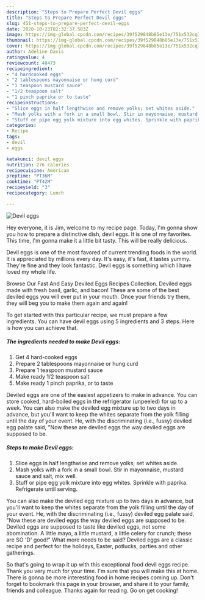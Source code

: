 ```yaml
---
description: "Steps to Prepare Perfect Devil eggs"
title: "Steps to Prepare Perfect Devil eggs"
slug: 451-steps-to-prepare-perfect-devil-eggs
date: 2020-10-23T02:32:37.503Z
image: https://img-global.cpcdn.com/recipes/39f529848b85e13e/751x532cq70/devil-eggs-recipe-main-photo.jpg
thumbnail: https://img-global.cpcdn.com/recipes/39f529848b85e13e/751x532cq70/devil-eggs-recipe-main-photo.jpg
cover: https://img-global.cpcdn.com/recipes/39f529848b85e13e/751x532cq70/devil-eggs-recipe-main-photo.jpg
author: Adeline Davis
ratingvalue: 4
reviewcount: 48473
recipeingredient:
- "4 hardcooked eggs"
- "2 tablespoons mayonnaise or hung curd"
- "1 teaspoon mustard sauce"
- "1/2 teaspoon salt"
- "1 pinch paprika or to taste"
recipeinstructions:
- "Slice eggs in half lengthwise and remove yolks; set whites aside."
- "Mash yolks with a fork in a small bowl. Stir in mayonnaise, mustard sauce and salt, mix well."
- "Stuff or pipe egg yolk mixture into egg whites. Sprinkle with paprika. Refrigerate until serving."
categories:
- Recipe
tags:
- devil
- eggs

katakunci: devil eggs 
nutrition: 276 calories
recipecuisine: American
preptime: "PT36M"
cooktime: "PT42M"
recipeyield: "3"
recipecategory: Lunch

---
```



![Devil eggs](https://img-global.cpcdn.com/recipes/39f529848b85e13e/751x532cq70/devil-eggs-recipe-main-photo.jpg)

Hey everyone, it is Jim, welcome to my recipe page. Today, I'm gonna show you how to prepare a distinctive dish, devil eggs. It is one of my favorites. This time, I'm gonna make it a little bit tasty. This will be really delicious.

Devil eggs is one of the most favored of current trending foods in the world. It is appreciated by millions every day. It's easy, it's fast, it tastes yummy. They're fine and they look fantastic. Devil eggs is something which I have loved my whole life.

Browse Our Fast And Easy Deviled Eggs Recipes Collection. Deviled eggs made with fresh basil, garlic, and bacon! These are some of the best deviled eggs you will ever put in your mouth. Once your friends try them, they will beg you to make them again and again!


To get started with this particular recipe, we must prepare a few ingredients. You can have devil eggs using 5 ingredients and 3 steps. Here is how you can achieve that.

<!--inarticleads1-->

##### The ingredients needed to make Devil eggs:

1. Get 4 hard-cooked eggs
1. Prepare 2 tablespoons mayonnaise or hung curd
1. Prepare 1 teaspoon mustard sauce
1. Make ready 1/2 teaspoon salt
1. Make ready 1 pinch paprika, or to taste


Deviled eggs are one of the easiest appetizers to make in advance. You can store cooked, hard-boiled eggs in the refrigerator (unpeeled) for up to a week. You can also make the deviled egg mixture up to two days in advance, but you&#39;ll want to keep the whites separate from the yolk filling until the day of your event. He, with the discriminating (i.e., fussy) deviled egg palate said, &#34;Now these are deviled eggs the way deviled eggs are supposed to be. 

<!--inarticleads2-->

##### Steps to make Devil eggs:

1. Slice eggs in half lengthwise and remove yolks; set whites aside.
1. Mash yolks with a fork in a small bowl. Stir in mayonnaise, mustard sauce and salt, mix well.
1. Stuff or pipe egg yolk mixture into egg whites. Sprinkle with paprika. Refrigerate until serving.


You can also make the deviled egg mixture up to two days in advance, but you&#39;ll want to keep the whites separate from the yolk filling until the day of your event. He, with the discriminating (i.e., fussy) deviled egg palate said, &#34;Now these are deviled eggs the way deviled eggs are supposed to be. Deviled eggs are supposed to taste like deviled eggs, not some abomination. A little mayo, a little mustard, a little celery for crunch; these are SO &#39;D&#39; good!&#34; What more needs to be said? Deviled eggs are a classic recipe and perfect for the holidays, Easter, potlucks, parties and other gatherings. 

So that's going to wrap it up with this exceptional food devil eggs recipe. Thank you very much for your time. I'm sure that you will make this at home. There is gonna be more interesting food in home recipes coming up. Don't forget to bookmark this page in your browser, and share it to your family, friends and colleague. Thanks again for reading. Go on get cooking!
